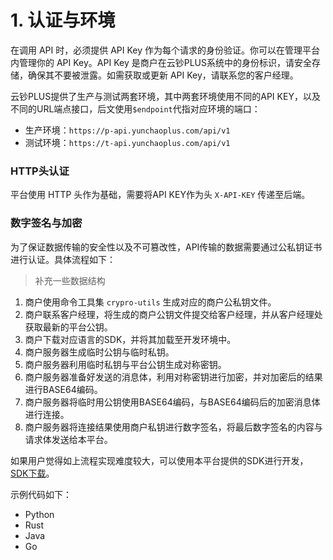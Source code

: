 # 1. 认证与环境

在调用 API 时，必须提供 API Key 作为每个请求的身份验证。你可以在管理平台内管理你的 API Key。API Key 是商户在云钞PLUS系统中的身份标识，请安全存储，确保其不要被泄露。如需获取或更新 API Key，请联系您的客户经理。

云钞PLUS提供了生产与测试两套环境，其中两套环境使用不同的API KEY，以及不同的URL端点接口，后文使用`$endpoint`代指对应环境的端口：

- 生产环境：`https://p-api.yunchaoplus.com/api/v1`
- 测试环境：`https://t-api.yunchaoplus.com/api/v1`

### HTTP头认证

平台使用 HTTP 头作为基础，需要将API KEY作为头 `X-API-KEY` 传递至后端。

### 数字签名与加密

为了保证数据传输的安全性以及不可篡改性，API传输的数据需要通过公私钥证书进行认证。具体流程如下：

> 补充一些数据结构

1. 商户使用命令工具集 `crypro-utils` 生成对应的商户公私钥文件。
2. 商户联系客户经理，将生成的商户公钥文件提交给客户经理，并从客户经理处获取最新的平台公钥。
3. 商户下载对应语言的SDK，并将其加载至开发环境中。
4. 商户服务器生成临时公钥与临时私钥。
5. 商户服务器利用临时私钥与平台公钥生成对称密钥。
6. 商户服务器准备好发送的消息体，利用对称密钥进行加密，并对加密后的结果进行BASE64编码。
7. 商户服务器将临时用公钥使用BASE64编码，与BASE64编码后的加密消息体进行连接。
8. 商户服务器将连接结果使用商户私钥进行数字签名，将最后数字签名的内容与请求体发送给本平台。

如果用户觉得如上流程实现难度较大，可以使用本平台提供的SDK进行开发，[SDK下载](#)。

示例代码如下：

- Python
- Rust
- Java
- Go